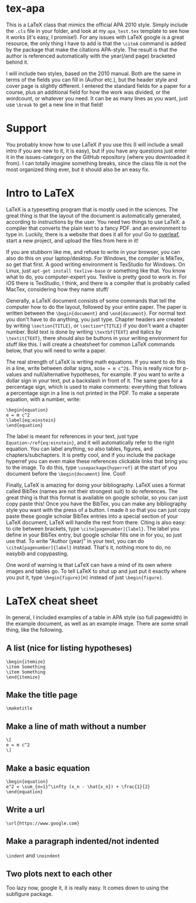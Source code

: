 # tex-apa
This is a LaTeX class that mimics the official APA 2010 style. Simply include the ```.cls``` file in your folder, and look at my ```apa_test.tex``` template to see how it works (it's easy, I promise!). For any issues with LaTeX google is a great resource, the only thing I have to add is that the ```\citeA``` command is added by the package that make the citations APA-style. The result is that the author is referenced automatically with the year(/and page) bracketed behind it.

I will include two styles, based on the 2010 manual. Both are the same in terms of the fields you can fill in (Author etc.), but the header style and cover page is slightly different. I entered the standard fields for a paper for a course, plus an additional field for how the work was divided, or the wordcount, or whatever you need. It can be as many lines as you want, just use ```\break``` to get a new line in that field!

# Support

You probably know how to use LaTeX if you use this (I will include a small intro if you are new to it, it is easy), but if you have any questions just enter it in the issues-category on the GitHub repository (where you downloaded it from). I can totally imagine something breaks, since the class file is not the most organized thing ever, but it should also be an easy fix.

# Intro to LaTeX

LaTeX is a typesetting program that is mostly used in the sciences. The great thing is that the layout of the document is automatically generated, according to instructions by the user. You need two things to use LaTeX: a compiler that converts the plain text to a fancy PDF. and an environment to type in. Luckily, there is a website that does it all for you! Go to [overleaf](https://www.overleaf.com), start a new project, and upload the files from here in it!

If you are stubborn like me, and refuse to write in your browser, you can also do this on your laptop/desktop. For Windows, the compiler is MikTex, so get that first. A good writing environment is TexStudio for Windows. On Linux, just ```apt-get install texlive-base``` or something like that. You know what to do, you computer-expert you. Texlive is pretty good to work in. For iOS there is TexStudio, I think, and there is a compiler that is probably called MacTex, considering how they name stuff/

Generally, a LaTeX document consists of some commands that tell the computer how to do the layout, followed by your entire paper. The paper is written between the ```\begin{document}``` and ```\end{document}```. For normal text you don't have to do anything, you just type. Chapter headers are created by writing ```\section{TITLE}```, or ```\section*{TITLE}``` if you don't want a chapter number. Bold text is done by writing ```\textbf{TEXT}``` and italics by ```\textit{TEXT}```, there should also be buttons in your writing environment for stuff like this. I will create a cheatsheet for common LaTeX commands below, that you will need to write a paper.

The real strength of LaTeX is writing math equations. If you want to do this in a line, write between dollar signs, so```$e = m c^2$```. This is really nice for p-values and null/alternative hypotheses, for example. If you want to write a dollar sign in your text, put a backslash in front of it. The same goes for a percentage sign, which is used to make comments: everything that follows a percentage sign in a line is not printed in the PDF. To make a seperate equation, with a number, write:

```
\begin{equation}
e = m c^2
\label{eq:einstein}
\end{equation}
```

The label is meant for references in your text, just type ```Equation~/ref{eq:einstein}```, and it will automatically refer to the right equation. You can label anything, so also tables, figures, and chapters/subchapters. It is pretty cool, and if you include the package hyperref you can even make these references clickable links that bring you to the image. To do this, type ```\usepackage{hyperref}``` at the start of you document before the ```\begin{document}``` line. Cool!

Finally, LaTeX is amazing for doing your bibliography. LaTeX uses a format called BibTex (names are not their strongest suit) to do references. The great thing is that this format is available on google scholar, so you can just copy paste this! Once you have the BibTex, you can make any bibliography style you want with the press of a button. I made it so that you can just copy paste these google scholar BibTex entries into a special section of your LaTeX document, LaTeX will handle the rest from there. Citing is also easy: to cite between brackets, type ```\cite[pagenumber]{label}```. The label you define in your BibTex entry, but google scholar fills one in for you, so just use that. To write "Author (year)" in your text, you can do ```\citeA[pagenumber]{label}``` instead. That's it, nothing more to do, no easybib and copypasting.

One word of warning is that LaTeX can have a mind of its own where images and tables go. To tell LaTeX to shut up and just put it exactly where you put it, type ```\begin{figure}[H]``` instead of just ```\begin{figure}```.

# LaTeX cheat sheet

In general, I included examples of a table in APA style (so full pagewidth) in the example document, as well as an example image. There are some small thing, like the following.

## A list (nice for listing hypotheses)
```
\begin{itemize}
\item Something
\item Something
\end{itemize}
```

## Make the title page
```
\maketitle
```

## Make a line of math without a number

```
\[
e = m c^2
\]
```

## Make a basic equation
```
\begin{equation}
e^2 = \sum_{n=1}^\infty (x_n - \hat{x_n}) + \frac{1}{2}
\end{equation}
```

## Write a url
```
\url{https://www.google.com}
```

## Make a paragraph indented/not indented
```\indent``` and ```\noindent```

## Two plots next to each other

Too lazy now, google it, it is really easy. It comes down to using the subfigure package.
